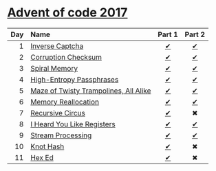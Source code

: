 [Advent of code 2017](https://adventofcode.com/2017)
=====================
| Day | Name                                          | Part 1                        | Part 2                        |
|----:|:----------------------------------------------|:-----------------------------:|:-----------------------------:|
| 1   | [Inverse Captcha][Day1]                       | [&#10004;](./Day1/Part1.fsx)  | [&#10004;](./Day1/Part2.fsx)  |
| 2   | [Corruption Checksum][Day2]                   | [&#10004;](./Day2/Part1.fsx)  | [&#10004;](./Day2/Part2.fsx)  |
| 3   | [Spiral Memory][Day3]                         | [&#10004;](./Day3/Part1.fsx)  | [&#10004;](./Day3/Part2.fsx)  |
| 4   | [High-Entropy Passphrases][Day4]              | [&#10004;](./Day4/Part1.fsx)  | [&#10004;](./Day4/Part2.fsx)  |
| 5   | [Maze of Twisty Trampolines, All Alike][Day5] | [&#10004;](./Day5/Part1.fsx)  | [&#10004;](./Day5/Part2.fsx)  |
| 6   | [Memory Reallocation][Day6]                   | [&#10004;](./Day6/Part1.fsx)  | [&#10004;](./Day6/Part2.fsx)  |
| 7   | [Recursive Circus][Day7]                      | [&#10004;](./Day7/Part1.fsx)  | &#10006;                      |
| 8   | [I Heard You Like Registers][Day8]            | [&#10004;](./Day8/Part1.fsx)  | [&#10004;](./Day8/Part2.fsx)  |
| 9   | [Stream Processing][Day9]                     | [&#10004;](./Day9/Part1.fsx)  | [&#10004;](./Day9/Part2.fsx)  |
| 10  | [Knot Hash][Day10]                            | [&#10004;](./Day10/Part1.fsx) | &#10006;                      |
| 11  | [Hex Ed][Day10]                               | [&#10004;](./Day11/Part1.fsx) | &#10006;                      |

[Day1]: https://adventofcode.com/2017/day/1
[Day2]: https://adventofcode.com/2017/day/2
[Day3]: https://adventofcode.com/2017/day/3
[Day4]: https://adventofcode.com/2017/day/4
[Day5]: https://adventofcode.com/2017/day/5
[Day6]: https://adventofcode.com/2017/day/6
[Day7]: https://adventofcode.com/2017/day/7
[Day8]: https://adventofcode.com/2017/day/8
[Day9]: https://adventofcode.com/2017/day/9
[Day10]: https://adventofcode.com/2017/day/10
[Day11]: https://adventofcode.com/2017/day/11
